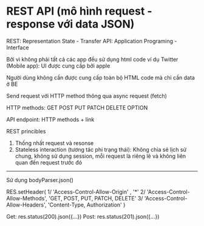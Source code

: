 # REST API (mô hình request - response với data JSON)

REST: Representation State - Transfer 
API: Application Programing - Interface

Bởi vì không phải tất cả các app đều sử dụng html code ví dụ Twitter (Mobile app): UI được cung cấp bởi apple

Người dùng không cần được cung cấp toàn bộ HTML code mà chỉ cần data ở BE

Send request với HTTP method thông qua async request (fetch)

HTTP methods: 
GET 
POST 
PUT 
PATCH 
DELETE
OPTION

API endpoint: HTTP methods + link

REST princibles
1. Thống nhất request và resonse
2. Stateless interaction (tương tác phi trạng thái): Không chia sẻ lịch sử chung, không sử dụng session, mỗi request là riêng lẽ và không liên quan đến request trước đó

---

Sử dụng bodyParser.json()

RES.setHeader(
    1/ 'Access-Control-Allow-Origin' , '*'
    2/ 'Access-Control-Allow-Methods', 'GET, POST, PUT, PATCH, DELETE'
    3/ 'Access-Control-Allow-Headers', 'Content-Type, Authorization'
)

Get: res.status(200).json({...})
Post: res.status(201).json({...})
